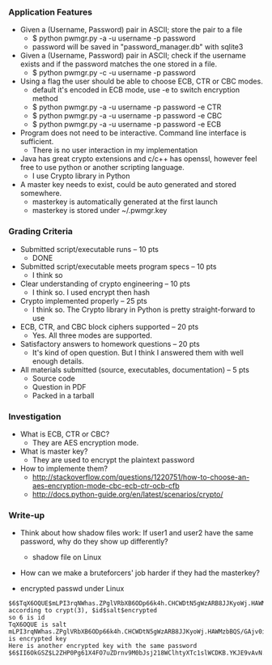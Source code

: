 ### Application Features

 * Given a (Username, Password) pair in ASCII; store the pair to a file
   * $ python pwmgr.py -a -u username -p password
   * password will be saved in "password_manager.db" with sqlite3
 * Given a (Username, Password) pair in ASCII; check if the username exists and if the password matches the one stored in a file.
   * $ python pwmgr.py -c -u username -p password
 * Using a flag the user should be able to choose ECB, CTR or CBC modes.
   * default it's encoded in ECB mode, use -e to switch encryption method
   * $ python pwmgr.py -a -u username -p password -e CTR
   * $ python pwmgr.py -a -u username -p password -e CBC
   * $ python pwmgr.py -a -u username -p password -e ECB
 * Program does not need to be interactive. Command line interface is sufficient.
   * There is no user interaction in my implementation
 * Java has great crypto extensions and c/c++ has openssl, however feel free to use python or another scripting language. 
   * I use Crypto library in Python
 * A master key needs to exist, could be auto generated and stored somewhere. 
   * masterkey is automatically generated at the first launch
   * masterkey is stored under ~/.pwmgr.key

### Grading Criteria

 * Submitted script/executable runs – 10 pts
   * DONE
 * Submitted script/executable meets program specs – 10 pts
   * I think so
 * Clear understanding of crypto engineering – 10 pts
   * I think so. I used encrypt then hash
 * Crypto implemented properly – 25 pts
   * I think so. The Crypto library in Python is pretty straight-forward to use
 * ECB, CTR, and CBC block ciphers supported – 20 pts
   * Yes. All three modes are supported.
 * Satisfactory answers to homework questions – 20 pts
   * It's kind of open question. But I think I answered them with well enough details.
 * All materials submitted (source, executables, documentation) – 5 pts
   * Source code
   * Question in PDF
   * Packed in a tarball

### Investigation
 * What is ECB, CTR or CBC? 
   * They are AES encryption mode.
 * What is master key?
   * They are used to encrypt the plaintext password
 * How to implemente them?
   * http://stackoverflow.com/questions/1220751/how-to-choose-an-aes-encryption-mode-cbc-ecb-ctr-ocb-cfb
   * http://docs.python-guide.org/en/latest/scenarios/crypto/

### Write-up
 * Think about how shadow files work: If user1 and user2 have the same password, why do they show up differently? 
   * shadow file on Linux
 * How can we make a bruteforcers' job harder if they had the masterkey?

 * encrypted passwd under Linux
  ```
  $6$TqX6OQUE$mLPI3rqNWhas.ZPglVRbXB6ODp66k4h.CHCWDtN5gWzARB8JJKyoWj.HAWMzbBQS/GAjv0iB8LQxYh90IfpeE/
  according to crypt(3), $id$salt$encrypted
  so 6 is id
  TqX6OQUE is salt
  mLPI3rqNWhas.ZPglVRbXB6ODp66k4h.CHCWDtN5gWzARB8JJKyoWj.HAWMzbBQS/GAjv0iB8LQxYh90IfpeE/ is encrypted key
  Here is another encrypted key with the same password
  $6$II6OkGSZ$L2ZHP0Pg61X4FO7uZDrnv9M0bJsj218WClhtyXTc1slWCDKB.YKJE9vAvN.mAJnaT9WW5UHZFv5iWBhxkL8yM/
  ```

